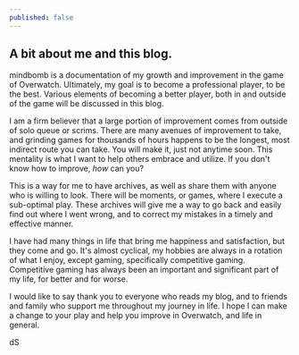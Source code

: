 ```yaml
---
published: false
---
```

## A bit about me and this blog.

mindbomb is a documentation of my growth and improvement in the game of Overwatch. Ultimately, my goal is to become a professional player, to be the best. Various elements of becoming a better player, both in and outside of the game will be discussed in this blog.

I am a firm believer that a large portion of improvement comes from outside of solo queue or scrims. There are many avenues of improvement to take, and grinding games for thousands of hours happens to be the longest, most indirect route you can take. You will make it, just not anytime soon. This mentality is what I want to help others embrace and utilize. If you don't know how to improve, _how_ can you?

This is a way for me to have archives, as well as share them with anyone who is willing to look. There will be moments, or games, where I execute a sub-optimal play. These archives will give me a way to go back and easily find out where I went wrong, and to correct my mistakes in a timely and effective manner.

I have had many things in life that bring me happiness and satisfaction, but they come and go. It's almost cyclical, my hobbies are always in a rotation of what I enjoy, except gaming, specifically competitive gaming. Competitive gaming has always been an important and significant part of my life, for better and for worse.

I would like to say thank you to everyone who reads my blog, and to friends and family who support me throughout my journey in life. I hope I can make a change to your play and help you improve in Overwatch, and life in general.


dS
